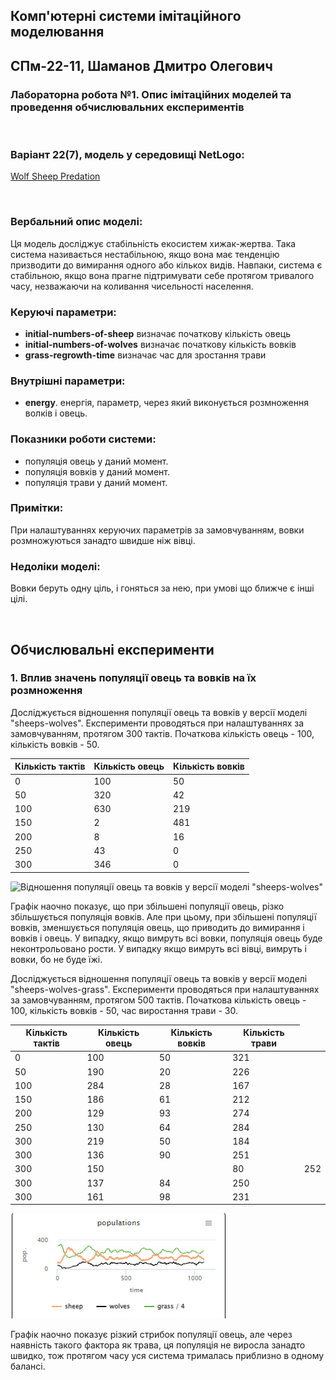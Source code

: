 ## Комп'ютерні системи імітаційного моделювання
## СПм-22-11, **Шаманов Дмитро Олегович**
### Лабораторна робота №**1**. Опис імітаційних моделей та проведення обчислювальних експериментів

<br>

### Варіант 22(7), модель у середовищі NetLogo:
[Wolf Sheep Predation](https://www.netlogoweb.org/launch#http://www.netlogoweb.org/assets/modelslib/Sample%20Models/Biology/Wolf%20Sheep%20Predation.nlogo)

<br>

### Вербальний опис моделі:
Ця модель досліджує стабільність екосистем хижак-жертва. Така система називається нестабільною, якщо вона має тенденцію призводити до вимирання одного або кількох видів. Навпаки, система є стабільною, якщо вона прагне підтримувати себе протягом тривалого часу, незважаючи на коливання чисельності населення.

### Керуючі параметри:
- **initial-numbers-of-sheep** визначає початкову кількість овець
- **initial-numbers-of-wolves** визначає початкову кількість вовків
- **grass-regrowth-time** визначає час для зростання трави

### Внутрішні параметри:
- **energy**. енергія, параметр, через який виконується розмноження волків і овець.

### Показники роботи системи:
- популяція овець у даний момент.
- популяція вовків у даний момент.
- популяція трави у даний момент.

### Примітки:
При налаштуваннях керуючих параметрів за замовчуванням, вовки розмножуються занадто швидше ніж вівці.

### Недоліки моделі:
Вовки беруть одну ціль, і гоняться за нею, при умові що ближче є інші цілі.

<br>

## Обчислювальні експерименти

### 1. Вплив значень популяції овець та вовків на їх розмноження
Досліджується відношення популяції овець та вовків у версії моделі "sheeps-wolves".
Експерименти проводяться при налаштуваннях за замовчуванням, протягом 300 тактів. Початкова кількість овець - 100, кількість вовків - 50.

<table>
<thead>
<tr><th>Кількість тактів</th><th>Кількість овець</th><th>Кількість вовків</th></tr>
</thead>
<tbody>
<tr><td>0</td><td>100</td><td>50</td></tr>
<tr><td>50</td><td>320</td><td>42</td></tr>
<tr><td>100</td><td>630</td><td>219</td></tr>
<tr><td>150</td><td>2</td><td>481</td></tr>
<tr><td>200</td><td>8</td><td>16</td></tr>
<tr><td>250</td><td>43</td><td>0</td></tr>
<tr><td>300</td><td>346</td><td>0</td></tr>
</tbody>
</table>

![Відношення популяції овець та вовків у версії моделі "sheeps-wolves"](firstTest.png)

Графік наочно показує, що при збільшені популяції овець, різко збільшується популяція вовків. Але при цьому, при збільшені популяції вовків, зменшується популяція овець, що приводить до вимирання і вовків і овець. У випадку, якщо вимруть всі вовки, популяція овець буде неконтрольовано рости. У випадку якщо вимруть всі вівці, вимруть і вовки, бо не буде їжі.

Досліджується відношення популяції овець та вовків у версії моделі "sheeps-wolves-grass".
Експерименти проводяться при налаштуваннях за замовчуванням, протягом 500 тактів. Початкова кількість овець - 100, кількість вовків - 50, час виростання трави - 30.

<table>
<thead>
<tr><th>Кількість тактів</th><th>Кількість овець</th><th>Кількість вовків</th><th>Кількість трави</th></tr>
</thead>
<tbody>
<tr><td>0</td><td>100</td><td>50</td><td>321</td></tr>
<tr><td>50</td><td>190</td><td>20</td><td>226</td></tr>
<tr><td>100</td><td>284</td><td>28</td><td>167</td></tr>
<tr><td>150</td><td>186</td><td>61</td><td>212</td></tr>
<tr><td>200</td><td>129</td><td>93</td><td>274</td></tr>
<tr><td>250</td><td>130</td><td>64</td><td>284</td></tr>
<tr><td>300</td><td>219</td><td>50</td><td>184</td></tr>
<tr><td>300</td><td>136</td><td>90</td><td>251</td></tr>
<tr><td>300</td><td>150<td><td>80</td><td>252</td></tr>
<tr><td>300</td><td>137</td><td>84</td><td>250</td></tr>
<tr><td>300</td><td>161</td><td>98</td><td>231</td></tr>
</tbody>
</table>

![Відношення популяції овець та вовків у версії моделі "sheeps-wolves-grass"](secondTest.png)

Графік наочно показує різкий стрибок популяції овець, але через наявність такого фактора як трава, ця популяція не виросла занадто швидко, тож протягом часу уся система трималась приблизно в одному балансі.